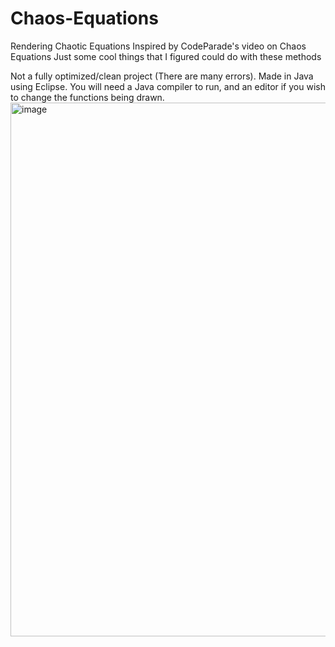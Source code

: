 # Chaos-Equations
Rendering Chaotic Equations
Inspired by CodeParade's video on Chaos Equations
Just some cool things that I figured could do with these methods

Not a fully optimized/clean project (There are many errors). Made in Java using Eclipse. You will need a Java compiler to run, and an editor if you wish to change the functions being drawn.
<img width="854" alt="image" src="https://user-images.githubusercontent.com/70156943/175749733-7e56b7ee-a133-4a49-8cc7-5165f74c02ae.png">
